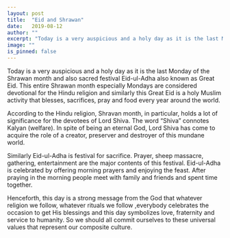 ```yaml
---
layout: post
title:  "Eid and Shrawan"
date:   2019-08-12
author: ""
excerpt: "Today is a very auspicious and a holy day as it is the last Monday of the Shrawan month and also sacred festival Eid-ul-Adha also known as Great Eid."
image: ""
is_pinned: false
---
```


Today is a very auspicious and a holy day as it is the last Monday of the Shrawan month and also sacred festival Eid-ul-Adha also known as Great Eid. This entire Shrawan month especially Mondays are considered devotional for the Hindu religion and similarly this Great Eid is a holy Muslim activity that blesses, sacrifices, pray and food every year around the world.

According to the Hindu religion, Shravan month, in particular, holds a lot of significance for the devotees of Lord Shiva. The word “Shiva” connotes Kalyan (welfare). In spite of being an eternal God, Lord Shiva has come to acquire the role of a creator, preserver and destroyer of this mundane world.

Similarly Eid-ul-Adha is festival for sacrifice. Prayer, sheep massacre, gathering, entertainment are the major contents of this festival. Eid-ul-Adha is celebrated by offering morning prayers and enjoying the feast. After praying in the morning people meet with family and friends and spent time together.

Henceforth, this day is a strong message from the God that whatever religion we follow, whatever rituals we follow ,everybody celebrates the occasion to get His blessings and this day symbolizes love, fraternity and service to humanity. So we should all commit ourselves to these universal values that represent our composite culture.

